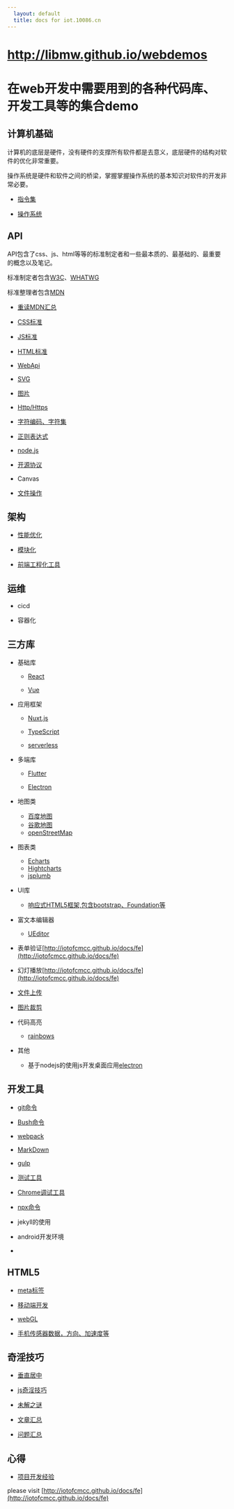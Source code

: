 ```yaml
---
  layout: default
  title: docs for iot.10086.cn
---
```

        
http://libmw.github.io/webdemos
===============

# 在web开发中需要用到的各种代码库、开发工具等的集合demo

## 计算机基础

计算机的底层是硬件，没有硬件的支撑所有软件都是去意义，底层硬件的结构对软件的优化非常重要。

操作系统是硬件和软件之间的桥梁，掌握掌握操作系统的基本知识对软件的开发非常必要。

* [指令集](basic/isa.html)

* [操作系统](basic/os.html)

## API

API包含了css、js、html等等的标准制定者和一些最本质的、最基础的、最重要的概念以及笔记。

标准制定者包含[W3C](http://www.w3.org/TR/#tr_Javascript_APIs)、[WHATWG](https://html.spec.whatwg.org/)

标准整理者包含[MDN](https://developer.mozilla.org/en/HTML)

* [重读MDN汇总](api/mdn.html)

* [CSS标准](api/css.html)

* [JS标准](api/js.html)

* [HTML标准](api/html.html)

* [WebApi](api/webapi.html)

* [SVG](api/svg.html)

* [图片](api/photo.html)

* [Http/Https](api/http.html)

* [字符编码、字符集](api/encode.html)

* [正则表达式](api/reg.html)

* [node.js](api/nodejs.html)

* [开源协议](api/license.html)


* Canvas

* [文件操作](api/files.html)

## 架构

* [性能优化](architecture/performance.html)

* [模块化](architecture/module.html)

* [前端工程化工具](architecture/pack.html)

## 运维

* cicd

* 容器化





## 三方库

* 基础库

    * [React](lib/react.html)

    * [Vue](lib/vue.html)

* 应用框架

    * [Nuxt.js](lib/nuxt.html)

    * [TypeScript](lib/typescript.html)

    * [serverless](lib/serverless.html)

* 多端库

    * [Flutter](lib/flutter.html)

    * [Electron](lib/vue.html)


    
* 地图类

    * [百度地图](lib/baidu-map.html)
    * [谷歌地图](lib/google-map.html)
    * [openStreetMap](lib/open-street-map.html)

* 图表类

    * [Echarts](lib/baidu-map.html)
    * [Hightcharts](lib/highcharts.html)
    * [jsplumb](lib/jsplumb.html)

* UI库
    * [响应式HTML5框架,包含bootstrap、Foundation等](http://www.imooc.com/article/1323)

* 富文本编辑器
    * [UEditor](lib/ueditor.html)

* 表单验证[http://iotofcmcc.github.io/docs/fe](http://iotofcmcc.github.io/docs/fe)

* 幻灯播放[http://iotofcmcc.github.io/docs/fe](http://iotofcmcc.github.io/docs/fe)

* [文件上传](lib/file-upload.html)

* [图片裁剪](lib/image-clip.html)

* 代码高亮

    * [rainbows](lib/rainbow.html)

* 其他

   * 基于nodejs的使用js开发桌面应用[electron](http://electron.atom.io/#built-on-electron)

## 开发工具

* [git命令](tool/git.html)

* [Bush命令](tool/bash.html)

* [webpack](tool/webpack.html)

* [MarkDown](tool/markdown.html)

* [gulp](tool/gulp.html)

* [测试工具](tool/test.html)

* [Chrome调试工具](tool/chrome.html)

* [npx命令](tool/npx.html)

* jekyll的使用

* android开发环境

*

## HTML5

* [meta标签](h5/meta.html)

* [移动端开发](h5/mobile.html)

* [webGL](h5/webgl.html)

* [手机传感器数据，方向、加速度等](h5/sensor.html)


## 奇淫技巧

* [垂直居中](skill/vertical-middle.html)

* [js奇淫技巧](skill/vertical-middle.html)

* [未解之谜](skill/why.html)

* [文章汇总](skill/article.html)

* [问题汇总](skill/issue.html)

## 心得

* [项目开发经验](experience/project.html)



please visit [http://iotofcmcc.github.io/docs/fe](http://iotofcmcc.github.io/docs/fe)
